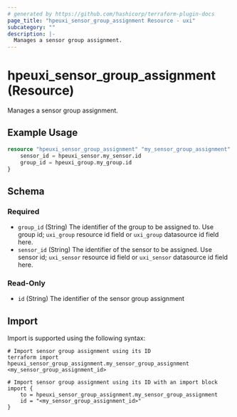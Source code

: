 ```yaml
---
# generated by https://github.com/hashicorp/terraform-plugin-docs
page_title: "hpeuxi_sensor_group_assignment Resource - uxi"
subcategory: ""
description: |-
  Manages a sensor group assignment.
---
```


# hpeuxi_sensor_group_assignment (Resource)

Manages a sensor group assignment.

## Example Usage

```terraform
resource "hpeuxi_sensor_group_assignment" "my_sensor_group_assignment" {
    sensor_id = hpeuxi_sensor.my_sensor.id
    group_id = hpeuxi_group.my_group.id
}
```

<!-- schema generated by tfplugindocs -->
## Schema

### Required

- `group_id` (String) The identifier of the group to be assigned to. Use group id; `uxi_group` resource id field or `uxi_group` datasource id field here.
- `sensor_id` (String) The identifier of the sensor to be assigned. Use sensor id; `uxi_sensor` resource id field or `uxi_sensor` datasource id field here.

### Read-Only

- `id` (String) The identifier of the sensor group assignment

## Import

Import is supported using the following syntax:

```shell
# Import sensor group assignment using its ID
terraform import hpeuxi_sensor_group_assignment.my_sensor_group_assignment <my_sensor_group_assignment_id>

# Import sensor group assignment using its ID with an import block
import {
    to = hpeuxi_sensor_group_assignment.my_sensor_group_assignment
    id = "<my_sensor_group_assignment_id>"
}
```
